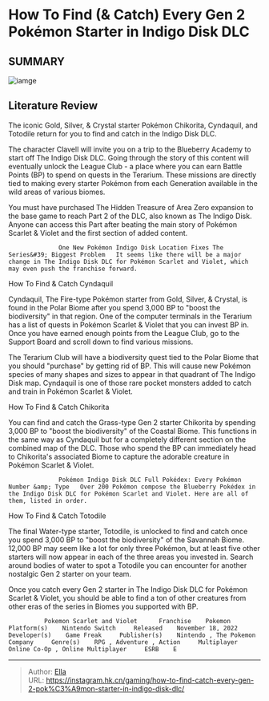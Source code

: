 # How To Find (&amp; Catch) Every Gen 2 Pokémon Starter in Indigo Disk DLC


## SUMMARY 

![iamge](https://static1.srcdn.com/wordpress/wp-content/uploads/2023/12/how-to-find-catch-every-gen-2-pok-mon-starter-in-indigo-disk-dlc.jpg)

## Literature Review

The iconic Gold, Silver, &amp; Crystal starter Pokémon Chikorita, Cyndaquil, and Totodile return for you to find and catch in the Indigo Disk DLC.





The character Clavell will invite you on a trip to the Blueberry Academy to start off The Indigo Disk DLC. Going through the story of this content will eventually unlock the League Club - a place where you can earn Battle Points (BP) to spend on quests in the Terarium. These missions are directly tied to making every starter Pokémon from each Generation available in the wild areas of various biomes.






You must have purchased The Hidden Treasure of Area Zero expansion to the base game to reach Part 2 of the DLC, also known as The Indigo Disk. Anyone can access this Part after beating the main story of Pokémon Scarlet &amp; Violet and the first section of added content.




                  One New Pokémon Indigo Disk Location Fixes The Series&#39; Biggest Problem   It seems like there will be a major change in The Indigo Disk DLC for Pokémon Scarlet and Violet, which may even push the franchise forward.   


 How To Find &amp; Catch Cyndaquil 
          

Cyndaquil, The Fire-type Pokémon starter from Gold, Silver, &amp; Crystal, is found in the Polar Biome after you spend 3,000 BP to &#34;boost the biodiversity&#34; in that region. One of the computer terminals in the Terarium has a list of quests in Pokémon Scarlet &amp; Violet that you can invest BP in. Once you have earned enough points from the League Club, go to the Support Board and scroll down to find various missions.




The Terarium Club will have a biodiversity quest tied to the Polar Biome that you should &#34;purchase&#34; by getting rid of BP. This will cause new Pokémon species of many shapes and sizes to appear in that quadrant of The Indigo Disk map. Cyndaquil is one of those rare pocket monsters added to catch and train in Pokémon Scarlet &amp; Violet.



 How To Find &amp; Catch Chikorita 
          

You can find and catch the Grass-type Gen 2 starter Chikorita by spending 3,000 BP to &#34;boost the biodiversity&#34; of the Coastal Biome. This functions in the same way as Cyndaquil but for a completely different section on the combined map of the DLC. Those who spend the BP can immediately head to Chikorita&#39;s associated Biome to capture the adorable creature in Pokémon Scarlet &amp; Violet.




                  Pokémon Indigo Disk DLC Full Pokédex: Every Pokémon Number &amp; Type   Over 200 Pokémon compose the Blueberry Pokédex in the Indigo Disk DLC for Pokémon Scarlet and Violet. Here are all of them, listed in order.   



 How To Find &amp; Catch Totodile 
          

The final Water-type starter, Totodile, is unlocked to find and catch once you spend 3,000 BP to &#34;boost the biodiversity&#34; of the Savannah Biome. 12,000 BP may seem like a lot for only three Pokémon, but at least five other starters will now appear in each of the three areas you invested in. Search around bodies of water to spot a Totodile you can encounter for another nostalgic Gen 2 starter on your team.

Once you catch every Gen 2 starter in The Indigo Disk DLC for Pokémon Scarlet &amp; Violet, you should be able to find a ton of other creatures from other eras of the series in Biomes you supported with BP.




              Pokemon Scarlet and Violet      Franchise    Pokemon     Platform(s)    Nintendo Switch     Released    November 18, 2022     Developer(s)    Game Freak     Publisher(s)    Nintendo , The Pokemon Company     Genre(s)    RPG , Adventure , Action     Multiplayer    Online Co-Op , Online Multiplayer     ESRB    E      


---

> Author: [Ella](https://instagram.hk.cn/)  
> URL: https://instagram.hk.cn/gaming/how-to-find-catch-every-gen-2-pok%C3%A9mon-starter-in-indigo-disk-dlc/  

